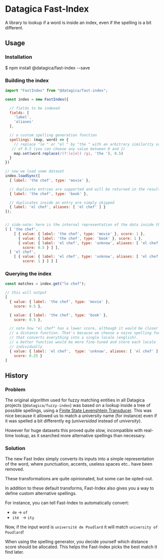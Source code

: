 # Datagica Fast-Index

A library to lookup if a word is inside an index, even if the spelling is a bit
different.

## Usage

### Installation

   $ npm install @datagica/fast-index --save

### Building the index

```javascript
import "FastIndex" from "@datagica/fast-index";

const index = new FastIndex({

  // fields to be indexed
  fields: [
    'label',
    'aliases'
  ],

  // a custom spelling generation function
  spellings: (map, word) => {
    // replace "le " or "el " by "the " with an arbitrary similarity score
   // of 0.5 (you can choose any value between 0 and 1)
    map.set(word.replace(/(?:le|el) /gi, 'the '), 0.5)
  }
})

// now we load some dataset
index.loadSync([
  { label: 'the chef', type: 'movie' },

  // duplicate entries are supported and will be returned in the results
  { label: 'the chef', type: 'book' },

  // duplicates inside an entry are simply skipped
  { label: 'el chef', aliases: [ 'el chef' ] }
]);


// side-note: here is the internal representation of the data inside the index:
[ [ 'the chef',
    [ { value: { label: 'the chef', type: 'movie' }, score: 1 },
      { value: { label: 'the chef', type: 'book' }, score: 1 },
      { value: { label: 'el chef', type: 'unknow', aliases: [ 'el chef' ] },
        score: 0.5 } ] ],
  [ 'el chef',
    [ { value: { label: 'el chef', type: 'unknow', aliases: [ 'el chef' ] },
        score: 1 } ] ] ]
```

### Querying the index

```javascript
const matches = index.get("le chef");

// this will output
[
  { value: { label: 'the chef', type: 'movie' },
    score: 0.5 },

  { value: { label: 'the chef', type: 'book' },
    score: 0.5 },

  // note how "el chef" has a lower score, although it would be closer using
  // a distance function. That's because we choose a naive spelling function
  // that converts everything into a single locale (english).
  // a better function would be more fine-tuned and store each locale
  // individually
  { value: { label: 'el chef',  type: 'unknow', aliases: [ 'el chef' ] },
    score: 0.25 }
]
```

## History

### Problem

The original algorithm used for fuzzy matching entities in all Datagica projects
(`@datagica/fuzzy-index`) was based on a lookup inside a tree of possible
spellings, using a [Finite State Levenshtein Transducer](http://www.aclweb.org/anthology/I08-2131).
This was nice because it allowed us to match a university name (for instance)
even if it was spelled a bit differently eg (*universidad* instead of *university*).

However for huge datasets this proved quite slow, incompatible with real-time
lookup, as it searched more alternative spellings than necessary.

### Solution

The new Fast Index simply converts its inputs into a simple representation of the
word, where punctuation, accents, useless spaces etc.. have been removed.

These transformations are quite opinionated, but some can be opted-out.

In addition to these default transforms, Fast-Index also gives you a way to
define custom alternative spellings.

For instance, you can tell Fast-Index to automatically convert:
 - ` de ` -> `of `
 -  `ité ` -> `ity `

Now, if the input word is `université de Poudlard` it will match `university of Poudlard`!

When using the spelling generator, you decide yourself which distance score
should be allocated. This helps the Fast-Index picks the best match it find
later.
